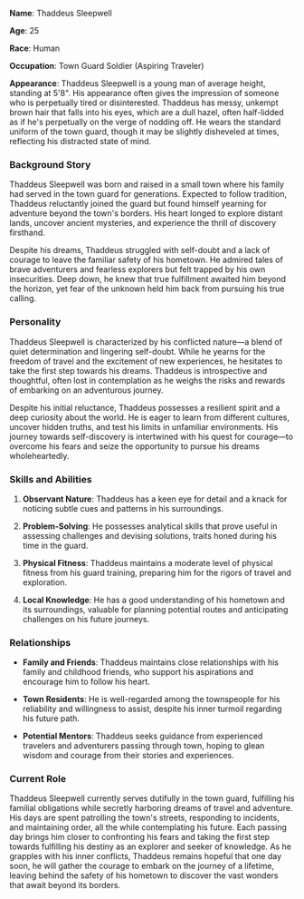 **Name**: Thaddeus Sleepwell

**Age**: 25

**Race**: Human

**Occupation**: Town Guard Soldier (Aspiring Traveler)

**Appearance**: Thaddeus Sleepwell is a young man of average height, standing at 5'8". His appearance often gives the impression of someone who is perpetually tired or disinterested. Thaddeus has messy, unkempt brown hair that falls into his eyes, which are a dull hazel, often half-lidded as if he's perpetually on the verge of nodding off. He wears the standard uniform of the town guard, though it may be slightly disheveled at times, reflecting his distracted state of mind.

### Background Story

Thaddeus Sleepwell was born and raised in a small town where his family had served in the town guard for generations. Expected to follow tradition, Thaddeus reluctantly joined the guard but found himself yearning for adventure beyond the town's borders. His heart longed to explore distant lands, uncover ancient mysteries, and experience the thrill of discovery firsthand.

Despite his dreams, Thaddeus struggled with self-doubt and a lack of courage to leave the familiar safety of his hometown. He admired tales of brave adventurers and fearless explorers but felt trapped by his own insecurities. Deep down, he knew that true fulfillment awaited him beyond the horizon, yet fear of the unknown held him back from pursuing his true calling.

### Personality

Thaddeus Sleepwell is characterized by his conflicted nature—a blend of quiet determination and lingering self-doubt. While he yearns for the freedom of travel and the excitement of new experiences, he hesitates to take the first step towards his dreams. Thaddeus is introspective and thoughtful, often lost in contemplation as he weighs the risks and rewards of embarking on an adventurous journey.

Despite his initial reluctance, Thaddeus possesses a resilient spirit and a deep curiosity about the world. He is eager to learn from different cultures, uncover hidden truths, and test his limits in unfamiliar environments. His journey towards self-discovery is intertwined with his quest for courage—to overcome his fears and seize the opportunity to pursue his dreams wholeheartedly.

### Skills and Abilities

1. **Observant Nature**: Thaddeus has a keen eye for detail and a knack for noticing subtle cues and patterns in his surroundings.
    
2. **Problem-Solving**: He possesses analytical skills that prove useful in assessing challenges and devising solutions, traits honed during his time in the guard.
    
3. **Physical Fitness**: Thaddeus maintains a moderate level of physical fitness from his guard training, preparing him for the rigors of travel and exploration.
    
4. **Local Knowledge**: He has a good understanding of his hometown and its surroundings, valuable for planning potential routes and anticipating challenges on his future journeys.
    

### Relationships

- **Family and Friends**: Thaddeus maintains close relationships with his family and childhood friends, who support his aspirations and encourage him to follow his heart.
    
- **Town Residents**: He is well-regarded among the townspeople for his reliability and willingness to assist, despite his inner turmoil regarding his future path.
    
- **Potential Mentors**: Thaddeus seeks guidance from experienced travelers and adventurers passing through town, hoping to glean wisdom and courage from their stories and experiences.
    

### Current Role

Thaddeus Sleepwell currently serves dutifully in the town guard, fulfilling his familial obligations while secretly harboring dreams of travel and adventure. His days are spent patrolling the town's streets, responding to incidents, and maintaining order, all the while contemplating his future. Each passing day brings him closer to confronting his fears and taking the first step towards fulfilling his destiny as an explorer and seeker of knowledge. As he grapples with his inner conflicts, Thaddeus remains hopeful that one day soon, he will gather the courage to embark on the journey of a lifetime, leaving behind the safety of his hometown to discover the vast wonders that await beyond its borders.